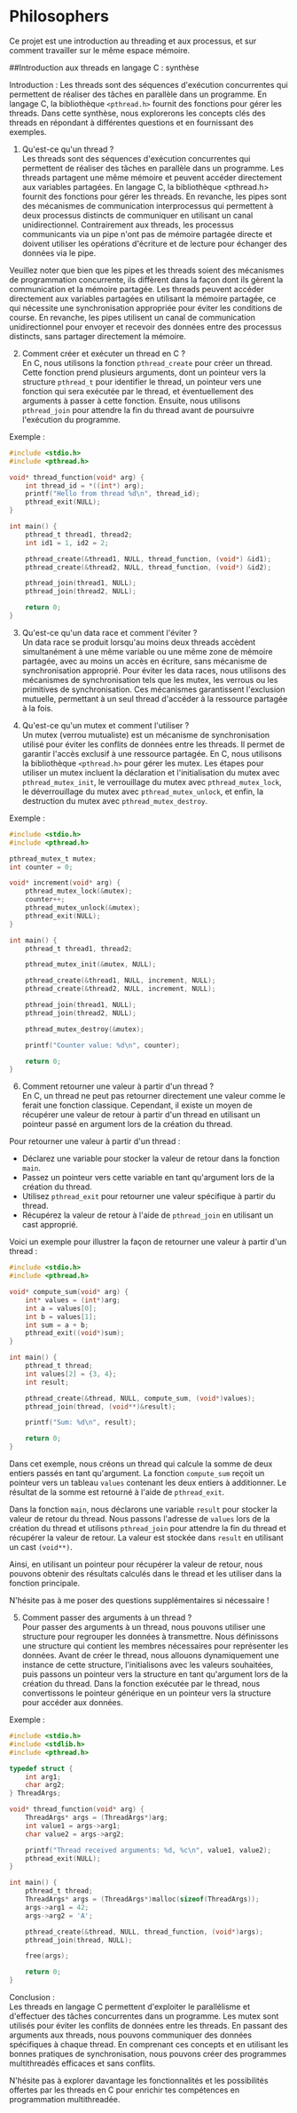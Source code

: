 # Philosophers
Ce projet est une introduction au threading et aux processus, et sur comment travailler sur le même espace mémoire.

##Introduction aux threads en langage C : synthèse

Introduction :
Les threads sont des séquences d'exécution concurrentes qui permettent de réaliser des tâches en parallèle dans un programme. En langage C, la bibliothèque `<pthread.h>` fournit des fonctions pour gérer les threads. Dans cette synthèse, nous explorerons les concepts clés des threads en répondant à différentes questions et en fournissant des exemples.

1. Qu'est-ce qu'un thread ?  
Les threads sont des séquences d'exécution concurrentes qui permettent de réaliser des tâches en parallèle dans un programme. Les threads partagent une même mémoire et peuvent accéder directement aux variables partagées. En langage C, la bibliothèque <pthread.h> fournit des fonctions pour gérer les threads. En revanche, les pipes sont des mécanismes de communication interprocessus qui permettent à deux processus distincts de communiquer en utilisant un canal unidirectionnel. Contrairement aux threads, les processus communicants via un pipe n'ont pas de mémoire partagée directe et doivent utiliser les opérations d'écriture et de lecture pour échanger des données via le pipe.

Veuillez noter que bien que les pipes et les threads soient des mécanismes de programmation concurrente, ils diffèrent dans la façon dont ils gèrent la communication et la mémoire partagée. Les threads peuvent accéder directement aux variables partagées en utilisant la mémoire partagée, ce qui nécessite une synchronisation appropriée pour éviter les conditions de course. En revanche, les pipes utilisent un canal de communication unidirectionnel pour envoyer et recevoir des données entre des processus distincts, sans partager directement la mémoire.

2. Comment créer et exécuter un thread en C ?  
En C, nous utilisons la fonction `pthread_create` pour créer un thread. Cette fonction prend plusieurs arguments, dont un pointeur vers la structure `pthread_t` pour identifier le thread, un pointeur vers une fonction qui sera exécutée par le thread, et éventuellement des arguments à passer à cette fonction. Ensuite, nous utilisons `pthread_join` pour attendre la fin du thread avant de poursuivre l'exécution du programme.

Exemple :
```c
#include <stdio.h>
#include <pthread.h>

void* thread_function(void* arg) {
    int thread_id = *((int*) arg);
    printf("Hello from thread %d\n", thread_id);
    pthread_exit(NULL);
}

int main() {
    pthread_t thread1, thread2;
    int id1 = 1, id2 = 2;

    pthread_create(&thread1, NULL, thread_function, (void*) &id1);
    pthread_create(&thread2, NULL, thread_function, (void*) &id2);

    pthread_join(thread1, NULL);
    pthread_join(thread2, NULL);

    return 0;
}
```

3. Qu'est-ce qu'un data race et comment l'éviter ?  
Un data race se produit lorsqu'au moins deux threads accèdent simultanément à une même variable ou une même zone de mémoire partagée, avec au moins un accès en écriture, sans mécanisme de synchronisation approprié. Pour éviter les data races, nous utilisons des mécanismes de synchronisation tels que les mutex, les verrous ou les primitives de synchronisation. Ces mécanismes garantissent l'exclusion mutuelle, permettant à un seul thread d'accéder à la ressource partagée à la fois.

4. Qu'est-ce qu'un mutex et comment l'utiliser ?  
Un mutex (verrou mutualiste) est un mécanisme de synchronisation utilisé pour éviter les conflits de données entre les threads. Il permet de garantir l'accès exclusif à une ressource partagée. En C, nous utilisons la bibliothèque `<pthread.h>` pour gérer les mutex. Les étapes pour utiliser un mutex incluent la déclaration et l'initialisation du mutex avec `pthread_mutex_init`, le verrouillage du mutex avec `pthread_mutex_lock`, le déverrouillage du mutex avec `pthread_mutex_unlock`, et enfin, la destruction du mutex avec `pthread_mutex_destroy`.

Exemple :
```c
#include <stdio.h>
#include <pthread.h>

pthread_mutex_t mutex;
int counter = 0;

void* increment(void* arg) {
    pthread_mutex_lock(&mutex);
    counter++;
    pthread_mutex_unlock(&mutex);
    pthread_exit(NULL);
}

int main() {
    pthread_t thread1, thread2;

    pthread_mutex_init(&mutex, NULL);

    pthread_create(&thread1, NULL, increment, NULL);
    pthread_create(&thread2, NULL, increment, NULL);

    pthread_join(thread1, NULL);
    pthread_join(thread2, NULL);

    pthread_mutex_destroy(&mutex);

    printf("Counter value: %d\n", counter);

    return 0;
}
```

6. Comment retourner une valeur à partir d'un thread ?  
En C, un thread ne peut pas retourner directement une valeur comme le ferait une fonction classique. Cependant, il existe un moyen de récupérer une valeur de retour à partir d'un thread en utilisant un pointeur passé en argument lors de la création du thread.

Pour retourner une valeur à partir d'un thread :
- Déclarez une variable pour stocker la valeur de retour dans la fonction `main`.
- Passez un pointeur vers cette variable en tant qu'argument lors de la création du thread.
- Utilisez `pthread_exit` pour retourner une valeur spécifique à partir du thread.
- Récupérez la valeur de retour à l'aide de `pthread_join` en utilisant un cast approprié.

Voici un exemple pour illustrer la façon de retourner une valeur à partir d'un thread :

```c
#include <stdio.h>
#include <pthread.h>

void* compute_sum(void* arg) {
    int* values = (int*)arg;
    int a = values[0];
    int b = values[1];
    int sum = a + b;
    pthread_exit((void*)sum);
}

int main() {
    pthread_t thread;
    int values[2] = {3, 4};
    int result;

    pthread_create(&thread, NULL, compute_sum, (void*)values);
    pthread_join(thread, (void**)&result);

    printf("Sum: %d\n", result);

    return 0;
}
```

Dans cet exemple, nous créons un thread qui calcule la somme de deux entiers passés en tant qu'argument. La fonction `compute_sum` reçoit un pointeur vers un tableau `values` contenant les deux entiers à additionner. Le résultat de la somme est retourné à l'aide de `pthread_exit`.

Dans la fonction `main`, nous déclarons une variable `result` pour stocker la valeur de retour du thread. Nous passons l'adresse de `values` lors de la création du thread et utilisons `pthread_join` pour attendre la fin du thread et récupérer la valeur de retour. La valeur est stockée dans `result` en utilisant un cast `(void**)`.

Ainsi, en utilisant un pointeur pour récupérer la valeur de retour, nous pouvons obtenir des résultats calculés dans le thread et les utiliser dans la fonction principale.

N'hésite pas à me poser des questions supplémentaires si nécessaire !

5. Comment passer des arguments à un thread ?  
Pour passer des arguments à un thread, nous pouvons utiliser une structure pour regrouper les données à transmettre. Nous définissons une structure qui contient les membres nécessaires pour représenter les données. Avant de créer le thread, nous allouons dynamiquement une instance de cette structure, l'initialisons avec les valeurs souhaitées, puis passons un pointeur vers la structure en tant qu'argument lors de la création du thread. Dans la fonction exécutée par le thread, nous convertissons le pointeur générique en un pointeur vers la structure pour accéder aux données.

Exemple :
```c
#include <stdio.h>
#include <stdlib.h>
#include <pthread.h>

typedef struct {
    int arg1;
    char arg2;
} ThreadArgs;

void* thread_function(void* arg) {
    ThreadArgs* args = (ThreadArgs*)arg;
    int value1 = args->arg1;
    char value2 = args->arg2;

    printf("Thread received arguments: %d, %c\n", value1, value2);
    pthread_exit(NULL);
}

int main() {
    pthread_t thread;
    ThreadArgs* args = (ThreadArgs*)malloc(sizeof(ThreadArgs));
    args->arg1 = 42;
    args->arg2 = 'A';

    pthread_create(&thread, NULL, thread_function, (void*)args);
    pthread_join(thread, NULL);

    free(args);

    return 0;
}
```

Conclusion :  
Les threads en langage C permettent d'exploiter le parallélisme et d'effectuer des tâches concurrentes dans un programme. Les mutex sont utilisés pour éviter les conflits de données entre les threads. En passant des arguments aux threads, nous pouvons communiquer des données spécifiques à chaque thread. En comprenant ces concepts et en utilisant les bonnes pratiques de synchronisation, nous pouvons créer des programmes multithreadés efficaces et sans conflits.

N'hésite pas à explorer davantage les fonctionnalités et les possibilités offertes par les threads en C pour enrichir tes compétences en programmation multithreadée.